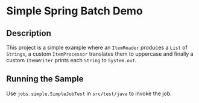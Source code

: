 Simple Spring Batch Demo
========================

Description
-----------

This project is a simple example where an `ItemReader` produces a `List` 
of `Strings`, a custom `ItemProcessor` translates them to uppercase and 
finally a custom `ItemWriter` prints each `String` to `System.out`.

Running the Sample
------------------

Use `jobs.simple.SimpleJobTest` in `src/test/java` to invoke the job.
